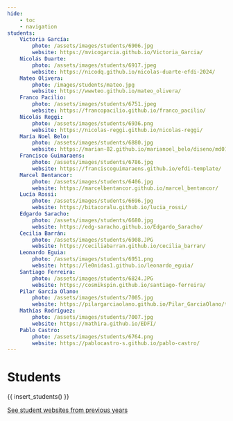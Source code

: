 ```yaml
---
hide:
    - toc
    - navigation
students:
    Victoria García:
        photo: /assets/images/students/6906.jpg
        website: https://mvicogarcia.github.io/Victoria_Garcia/
    Nicolás Duarte:
        photo: /assets/images/students/6917.jpeg
        website: https://nicodq.github.io/nicolas-duarte-efdi-2024/
    Mateo Olivera:
        photo: /images/students/mateo.jpg
        website: https://wwwteo.github.io/mateo_olivera/
    Franco Pacilio:
        photo: /assets/images/students/6751.jpeg
        website: https://francopacilio.github.io/franco_pacilio/
    Nicolás Reggi:
        photo: /assets/images/students/6936.png
        website: https://nicolas-reggi.github.io/nicolas-reggi/
    María Noel Belo:
        photo: /assets/images/students/6880.jpg
        website: https://marian-82.github.io/marianoel_belo/diseno/md01/
    Francisco Guimaraens:
        photo: /assets/images/students/6786.jpg
        website: https://franciscoguimaraens.github.io/efdi-template/
    Marcel Bentancor:
        photo: /assets/images/students/6406.jpg
        website: https://marcelbentancor.github.io/marcel_bentancor/
    Lucía Rossi:
        photo: /assets/images/students/6696.jpg
        website: https://bitacoralu.github.io/lucia_rossi/
    Edgardo Saracho:
        photo: /assets/images/students/6680.jpg
        website: https://edg-saracho.github.io/Edgardo_Saracho/
    Cecilia Barrán:
        photo: /assets/images/students/6908.JPG
        website: https://ceciliabarran.github.io/cecilia_barran/
    Leonardo Eguia:
        photo: /assets/images/students/6951.png
        website: https://le0nidas1.github.io/leonardo_eguia/ 
    Santiago Ferreira:
        photo: /assets/images/students/6824.JPG
        website: https://cosmikspin.github.io/santiago-ferreira/
    Pilar García Olano:
        photo: /assets/images/students/7005.jpg
        website: https://pilargarciaolano.github.io/Pilar_GarciaOlano/tecnicos/mt01/
    Mathías Rodríguez:
        photo: /assets/images/students/7007.jpg
        website: https://mathira.github.io/EDFI/
    Pablo Castro:
        photo: /assets/images/students/6764.png
        website: https://pablocastro-s.github.io/pablo-castro/
---
```


# Students

{{ insert_students() }}


<div class="button-container">

<a class="md-button" href="https://efdia20212.gitlab.io/efdia2021/">See student websites from previous years</a>

</div>
